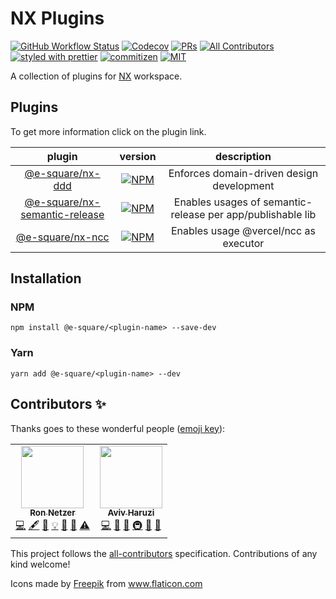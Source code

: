 # NX Plugins

[![GitHub Workflow Status](https://img.shields.io/github/workflow/status/e-square-io/nx-plugins/Main%20Workflow?style=flat-square)](https://github.com/e-square-io/nx-plugins/actions/workflows/main.yml)
[![Codecov](https://img.shields.io/codecov/c/github/e-square-io/nx-plugins?logo=codecov&style=flat-square&token=JR0CGZBPQ5)](https://app.codecov.io/gh/e-square-io/nx-plugins)
[![PRs](https://img.shields.io/badge/PRs-welcome-brightgreen.svg?style=flat-square)](.github/PULL_REQUEST_TEMPLATE.md)
[![All Contributors](https://img.shields.io/badge/all_contributors-1-orange.svg?style=flat-square)](#contributors-)
[![styled with prettier](https://img.shields.io/badge/styled_with-prettier-ff69b4.svg?style=flat-square)](https://github.com/prettier/prettier)
[![commitizen](https://img.shields.io/badge/commitizen-friendly-brightgreen.svg?style=flat-square)](./.github/CONTRIBUTING.md#commit-message-format)
[![MIT](https://img.shields.io/packagist/l/doctrine/orm.svg?style=flat-square)](LICENSE)

A collection of plugins for [NX](https://nx.dev) workspace.

## Plugins

To get more information click on the plugin link.

|             plugin              |                            version                            |                        description                         |
| :-----------------------------: | :-----------------------------------------------------------: | :--------------------------------------------------------: |
|       [@e-square/nx-ddd]        |              [![NPM][nx-ddd-badge]][nx-ddd-link]              |         Enforces domain-driven design development          |
| [@e-square/nx-semantic-release] | [![NPM][nx-semantic-release-badge]][nx-semantic-release-link] | Enables usages of semantic-release per app/publishable lib |
|       [@e-square/nx-ncc]        |       [![NPM][nx-ncc-badge]][nx-semantic-release-link]        |           Enables usage @vercel/ncc as executor            |

[@e-square/nx-ddd]: ./packages/nx-ddd
[nx-ddd-link]: https://www.npmjs.com/package/@e-square/nx-ddd
[nx-ddd-badge]: https://img.shields.io/npm/v/@e-square/nx-ddd?logo=npm&style=flat-square
[@e-square/nx-semantic-release]: ./packages/semantic-release
[nx-semantic-release-link]: https://www.npmjs.com/package/@e-square/nx-semantic-release
[nx-semantic-release-badge]: https://img.shields.io/npm/v/@e-square/nx-semantic-release?logo=npm&style=flat-square
[@e-square/nx-ncc]: ./packages/ncc
[nx-ncc-link]: https://www.npmjs.com/package/@e-square/nx-ncc
[nx-ncc-badge]: https://img.shields.io/npm/v/@e-square/nx-ncc?logo=npm&style=flat-square

## Installation

### NPM

`npm install @e-square/<plugin-name> --save-dev`

### Yarn

`yarn add @e-square/<plugin-name> --dev`

## Contributors ✨

Thanks goes to these wonderful people ([emoji key](https://allcontributors.org/docs/en/emoji-key)):

<!-- ALL-CONTRIBUTORS-LIST:START - Do not remove or modify this section -->
<!-- prettier-ignore-start -->
<!-- markdownlint-disable -->
<table>
  <tr>
    <td align="center"><a href="https://github.com/ronnetzer"><img src="https://avatars.githubusercontent.com/u/1116785?v=4?s=100" width="100px;" alt=""/><br /><sub><b>Ron Netzer</b></sub></a><br /><a href="https://github.com/ronnetzer/test/commits?author=ronnetzer" title="Code">💻</a> <a href="#content-ronnetzer" title="Content">🖋</a> <a href="https://github.com/ronnetzer/test/commits?author=ronnetzer" title="Documentation">📖</a> <a href="#example-ronnetzer" title="Examples">💡</a> <a href="#ideas-ronnetzer" title="Ideas, Planning, & Feedback">🤔</a> <a href="#maintenance-ronnetzer" title="Maintenance">🚧</a> <a href="https://github.com/ronnetzer/test/commits?author=ronnetzer" title="Tests">⚠️</a></td>
    <td align="center"><a href="https://github.com/avivharuzi"><img src="https://avatars.githubusercontent.com/u/29040832?v=4?s=100" width="100px;" alt=""/><br /><sub><b>Aviv Haruzi</b></sub></a><br /><a href="https://github.com/ronnetzer/test/commits?author=avivharuzi" title="Code">💻</a> <a href="https://github.com/ronnetzer/test/commits?author=avivharuzi" title="Documentation">📖</a> <a href="#ideas-avivharuzi" title="Ideas, Planning, & Feedback">🤔</a> <a href="#infra-avivharuzi" title="Infrastructure (Hosting, Build-Tools, etc)">🚇</a> <a href="#maintenance-avivharuzi" title="Maintenance">🚧</a> <a href="#tool-avivharuzi" title="Tools">🔧</a></td>
  </tr>
</table>

<!-- markdownlint-restore -->
<!-- prettier-ignore-end -->

<!-- ALL-CONTRIBUTORS-LIST:END -->

This project follows the [all-contributors](https://github.com/all-contributors/all-contributors) specification. Contributions of any kind welcome!

<div>Icons made by <a href="https://www.freepik.com/" title="Freepik">Freepik</a> from <a href="https://www.flaticon.com/" title="Flaticon">www.flaticon.com</a></div>
